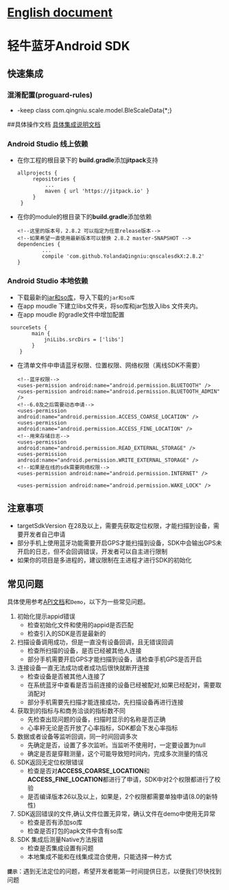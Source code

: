 # [English document](https://github.com/YolandaQingniu/qnscalesdkX/wiki/English-document)

# 轻牛蓝牙Android SDK

## 快速集成 
### 混淆配置(proguard-rules)
+ -keep class com.qingniu.scale.model.BleScaleData{*;}

##具体操作文档
[具体集成说明文档](https://yolandaqingniu.gitee.io/sdk-doc/)

### Android Studio 线上依赖
* 在你工程的根目录下的 **build.gradle**添加**jitpack**支持
   ```
   allprojects {
		repositories {
			...
			maven { url 'https://jitpack.io' }
		}
	}
   ```
* 在你的module的根目录下的**build.gradle**添加依赖
	```
	<!--这里的版本号，2.8.2 可以指定为任意release版本-->
	<!--如果希望一直使用最新版本可以替换 2.8.2 master-SNAPSHOT -->
	dependencies {
	        ...
	        compile 'com.github.YolandaQingniu:qnscalesdkX:2.8.2'
	}
	```
	
### Android Studio 本地依赖
* 下载最新的[jar和so库](https://github.com/YolandaQingniu/qnscalesdkX/releases/download/2.8.2/qnsdkX-2.8.2-Android.zip)，导入下载的`jar和so库`
* 在app moudle 下建立libs文件夹，将so库和jar包放入libs 文件夹内。
*  在app moudle 的gradle文件中增加配置
```
 sourceSets {
        main {
            jniLibs.srcDirs = ['libs']
        }
    }
```    
 
* 在清单文件中申请蓝牙权限、位置权限、网络权限（离线SDK不需要）
    ```
   <!--蓝牙权限-->
   <uses-permission android:name="android.permission.BLUETOOTH" />
   <uses-permission android:name="android.permission.BLUETOOTH_ADMIN" />
   <!--6.0及之后需要动态申请-->
   <uses-permission android:name="android.permission.ACCESS_COARSE_LOCATION" />
   <uses-permission android:name="android.permission.ACCESS_FINE_LOCATION" />
   <!--用来存储日志-->
   <uses-permission android:name="android.permission.READ_EXTERNAL_STORAGE" />
   <uses-permission android:name="android.permission.WRITE_EXTERNAL_STORAGE" />
   <!--如果是在线的sdk需要网络权限-->
   <uses-permission android:name="android.permission.INTERNET" />

   <uses-permission android:name="android.permission.WAKE_LOCK" />
    ```

## 注意事项
- targetSdkVersion 在28及以上，需要先获取定位权限，才能扫描到设备，需要开发者自己申请
- 部分手机上使用蓝牙功能需要开启GPS才能扫描到设备，SDK中会输出GPS未开启的日志，但不会回调错误，开发者可以自主进行限制
- 如果你的项目是多进程的，建议限制在主进程才进行SDK的初始化

## 常见问题
具体使用参考[API文档](https://yolandaqingniu.gitee.io/sdk-doc/)和`Demo`，以下为一些常见问题。

1. 初始化提示appid错误
    + 检查初始化文件和使用的appid是否匹配
    + 检查引入的SDK是否是最新的
2. 扫描设备调用成功，但是一直没有设备回调，且无错误回调
    + 检查所扫描的设备，是否已经被其他人连接
    + 部分手机需要开启GPS才能扫描到设备，请检查手机GPS是否开启
3. 连接设备一直无法成功或者成功后很快就断开连接
    + 检查设备是否被其他人连接了
    + 在系统蓝牙中查看是否当前连接的设备已经被配对,如果已经配对，需要取消配对
    + 部分手机需要先扫描才能连接成功，先扫描设备再进行连接
4. 获取到的指标与和商务洽谈的指标数不同
    + 先检查出现问题的设备，扫描时显示的名称是否正确
    + 心率秤无论是否开放了心率指标，SDK都会下发心率指标
5. 数据或者设备等监听回调，同一时间回调多次
    + 先确定是否，设置了多次监听。当监听不使用时，一定要设置为null
    + 确定是否是穿鞋测量，这个可能导致短时间内，完成多次测量的情况
6. SDK返回无定位权限错误
    + 检查是否对**ACCESS_COARSE_LOCATION**和**ACCESS_FINE_LOCATION**都进行了申请，SDK中对2个权限都进行了校验
    + 是否编译版本26以及以上，如果是，2个权限都需要单独申请(8.0的新特性)
7. SDK返回错误的文件,确认文件位置无异常，确认文件在demo中使用无异常
    + 检查是否有添加so库
    + 检查是否打包的apk文件中含有so库
8. SDK 集成后测量Native方法报错
    + 检查是否集成设置有问题
    + 本地集成不能和在线集成混合使用，只能选择一种方式
    
**`提示`**：遇到无法定位的问题，希望开发者能第一时间提供日志，以便我们尽快找到问题    
